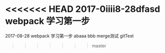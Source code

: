 <<<<<<< HEAD
2017-0iiii8-28dfasd webpack 学习第一步
=======
2017-08-28 webpack 学习第一步
abaaa
bbb
merge测试
gitTest
>>>>>>> master
